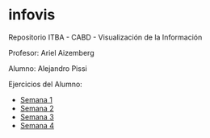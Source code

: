 # infovis

Repositorio ITBA - CABD - Visualización de la Información

Profesor: Ariel Aizemberg

Alumno:   Alejandro Pissi

Ejercicios del Alumno:

* [Semana 1](https://apissi.github.io/infovis/s1/)
* [Semana 2](https://apissi.github.io/infovis/s2/)
* [Semana 3](https://apissi.github.io/infovis/s3/)
* [Semana 4](https://apissi.github.io/infovis/s4/)
